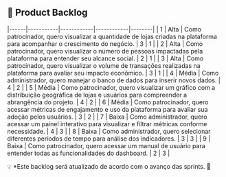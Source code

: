 ## 📌 Product Backlog

|------|-----------|------------|------------|--------|
| 1    | Alta      | Como patrocinador, quero visualizar a quantidade de lojas criadas na plataforma para acompanhar o crescimento do negócio. | 3 | 1 |
| 2    | Alta      | Como patrocinador, quero visualizar o número de pessoas impactadas pela plataforma para entender seu alcance social. | 2 | 1 |
| 3    | Alta      | Como patrocinador, quero visualizar o volume de transações realizadas na plataforma para avaliar seu impacto econômico. | 3 | 1 |
| 4    | Média     | Como administrador, quero manejar o banco de dados para inserir novos dados. | 4 | 2 |
| 5    | Média     | Como patrocinador, quero visualizar um gráfico com a distribuição geográfica de lojas e usuários para compreender a abrangência do projeto. | 4 | 2 |
| 6    | Média     | Como patrocinador, quero acessar métricas de engajamento e uso da plataforma para avaliar sua adoção pelos usuários. | 3 | 2 |
| 7    | Baixa     | Como administrador, quero acessar um painel interativo para visualizar e filtrar métricas conforme necessidade. | 4 | 3 |
| 8    | Baixa     | Como administrador, quero selecionar diferentes períodos de tempo para análise dos indicadores. | 3 | 3 |
| 9    | Baixa     | Como patrocinador, quero acessar um manual de usuário para entender todas as funcionalidades do dashboard. | 2 | 3 |


💡 *Este backlog será atualizado de acordo com o avanço das sprints. 🚀
